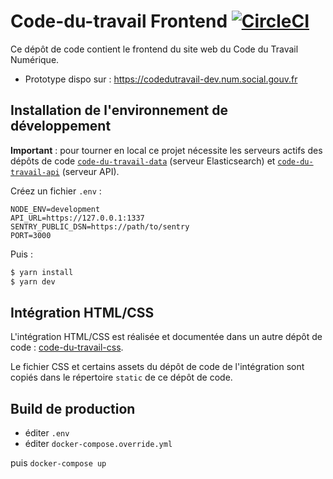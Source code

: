 # Code-du-travail Frontend [![CircleCI](https://circleci.com/gh/SocialGouv/code-du-travail-explorer.svg?style=svg)](https://circleci.com/gh/SocialGouv/code-du-travail-explorer)

Ce dépôt de code contient le frontend du site web du Code du Travail Numérique.

- Prototype dispo sur : https://codedutravail-dev.num.social.gouv.fr

## Installation de l'environnement de développement

**Important** : pour tourner en local ce projet nécessite les serveurs actifs des dépôts de code [`code-du-travail-data`](https://github.com/SocialGouv/code-du-travail-data) (serveur Elasticsearch) et [`code-du-travail-api`](https://github.com/SocialGouv/code-du-travail-api) (serveur API).

Créez un fichier `.env` :

```shell
NODE_ENV=development
API_URL=https://127.0.0.1:1337
SENTRY_PUBLIC_DSN=https://path/to/sentry
PORT=3000
```

Puis :

```bash
$ yarn install
$ yarn dev
```

## Intégration HTML/CSS

L'intégration HTML/CSS est réalisée et documentée dans un autre dépôt de code : [code-du-travail-css](https://github.com/SocialGouv/code-du-travail-css).

Le fichier CSS et certains assets du dépôt de code de l'intégration sont copiés dans le répertoire `static` de ce dépôt de code.

## Build de production

- éditer `.env`
- éditer `docker-compose.override.yml`

puis `docker-compose up`

